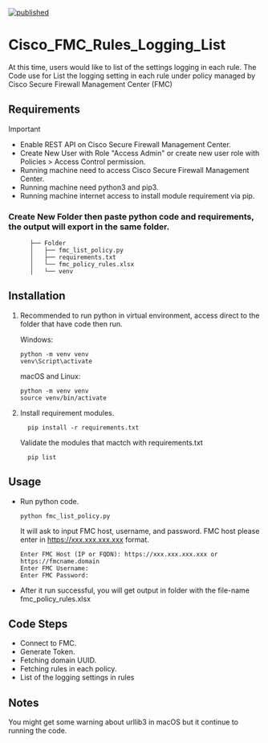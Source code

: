 [![published](https://static.production.devnetcloud.com/codeexchange/assets/images/devnet-published.svg)](https://developer.cisco.com/codeexchange/github/repo/ciscotee/CiscoSecureEndpoint-Ansible-CheckStatus)
# Cisco_FMC_Rules_Logging_List
At this time, users would like to list of the settings logging in each rule.
The Code use for List the logging setting in each rule under policy managed by Cisco Secure Firewall Management Center (FMC) 

## Requirements

  > [!IMPORTANT]
  >  -  Enable REST API on Cisco Secure Firewall Management Center.
  >  -  Create New User with Role "Access Admin" or create new user role with Policies > Access Control permission.
  >  -  Running machine need to access Cisco Secure Firewall Management Center.
  >  -  Running machine need python3 and pip3.
  >  -  Running machine internet access to install module requirement via pip.
  
  ### Create New Folder then paste python code and requirements, the output will export in the same folder.

          ├── Folder
          │   ├── fmc_list_policy.py
          │   ├── requirements.txt
          │   └── fmc_policy_rules.xlsx
          │   └── venv

## Installation
  1. Recommended to run python in virtual environment, access direct to the folder that have code then run.
		
      Windows:

         python -m venv venv
         venv\Script\activate
     
      macOS and Linux:

         python -m venv venv
         source venv/bin/activate
	
  2. Install requirement modules.

           pip install -r requirements.txt

     Validate the modules that mactch with requirements.txt

           pip list
     

         
## Usage
  - Run python code.
  
        python fmc_list_policy.py
    
    It will ask to input FMC host, username, and password. FMC host please enter in https://xxx.xxx.xxx.xxx format.

        Enter FMC Host (IP or FQDN): https://xxx.xxx.xxx.xxx or https://fmcname.domain
        Enter FMC Username:
        Enter FMC Password:
    
  - After it run successful, you will get output in folder with the file-name fmc_policy_rules.xlsx
  

## Code Steps
  - Connect to FMC.
  - Generate Token.
  - Fetching domain UUID.
  - Fetching rules in each policy.
  - List of the logging settings in rules

## Notes
You might get some warning about urllib3 in macOS but it continue to running the code.

